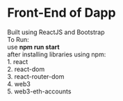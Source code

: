 # Front-End of Dapp 
Built using ReactJS and Bootstrap  
To Run:  
use **npm run start**   
after installing libraries using npm:  
    1. react  
    2. react-dom  
    3. react-router-dom  
    4. web3  
    5. web3-eth-accounts